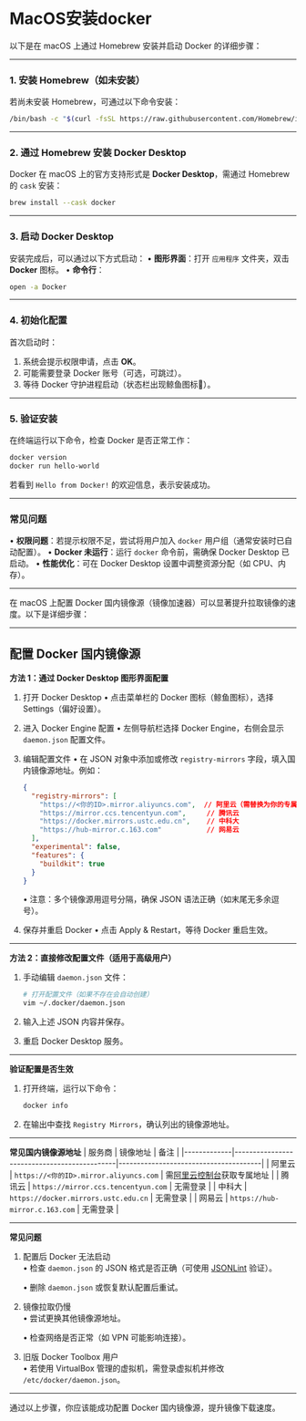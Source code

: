 # MacOS安装docker

以下是在 macOS 上通过 Homebrew 安装并启动 Docker 的详细步骤：

---

### **1. 安装 Homebrew（如未安装）**
若尚未安装 Homebrew，可通过以下命令安装：
```bash
/bin/bash -c "$(curl -fsSL https://raw.githubusercontent.com/Homebrew/install/HEAD/install.sh)"
```

---

### **2. 通过 Homebrew 安装 Docker Desktop**
Docker 在 macOS 上的官方支持形式是 **Docker Desktop**，需通过 Homebrew 的 `cask` 安装：
```bash
brew install --cask docker
```

---

### **3. 启动 Docker Desktop**
安装完成后，可以通过以下方式启动：
• **图形界面**：打开 `应用程序` 文件夹，双击 **Docker** 图标。
• **命令行**：
  ```bash
  open -a Docker
  ```

---

### **4. 初始化配置**
首次启动时：
1. 系统会提示权限申请，点击 **OK**。
2. 可能需要登录 Docker 账号（可选，可跳过）。
3. 等待 Docker 守护进程启动（状态栏出现鲸鱼图标🐳）。

---

### **5. 验证安装**
在终端运行以下命令，检查 Docker 是否正常工作：
```bash
docker version
docker run hello-world
```
若看到 `Hello from Docker!` 的欢迎信息，表示安装成功。

---

### **常见问题**
• **权限问题**：若提示权限不足，尝试将用户加入 `docker` 用户组（通常安装时已自动配置）。
• **Docker 未运行**：运行 `docker` 命令前，需确保 Docker Desktop 已启动。
• **性能优化**：可在 Docker Desktop 设置中调整资源分配（如 CPU、内存）。

---

在 macOS 上配置 Docker 国内镜像源（镜像加速器）可以显著提升拉取镜像的速度。以下是详细步骤：

---

## 配置 Docker 国内镜像源

**方法 1：通过 Docker Desktop 图形界面配置**
1. 打开 Docker Desktop
   • 点击菜单栏的 Docker 图标（鲸鱼图标），选择 Settings（偏好设置）。


2. 进入 Docker Engine 配置
   • 左侧导航栏选择 Docker Engine，右侧会显示 `daemon.json` 配置文件。


3. 编辑配置文件
   • 在 JSON 对象中添加或修改 `registry-mirrors` 字段，填入国内镜像源地址。例如：

     ```json
     {
       "registry-mirrors": [
         "https://<你的ID>.mirror.aliyuncs.com",  // 阿里云（需替换为你的专属地址）
         "https://mirror.ccs.tencentyun.com",     // 腾讯云
         "https://docker.mirrors.ustc.edu.cn",    // 中科大
         "https://hub-mirror.c.163.com"           // 网易云
       ],
       "experimental": false,
       "features": {
         "buildkit": true
       }
     }
     ```
   • 注意：多个镜像源用逗号分隔，确保 JSON 语法正确（如末尾无多余逗号）。


4. 保存并重启 Docker
   • 点击 Apply & Restart，等待 Docker 重启生效。


---

**方法 2：直接修改配置文件（适用于高级用户）**
1. 手动编辑 `daemon.json` 文件：
   ```bash
   # 打开配置文件（如果不存在会自动创建）
   vim ~/.docker/daemon.json
   ```
2. 输入上述 JSON 内容并保存。

3. 重启 Docker Desktop 服务。

---

**验证配置是否生效**
1. 打开终端，运行以下命令：
   ```bash
   docker info
   ```
2. 在输出中查找 `Registry Mirrors`，确认列出的镜像源地址。

---

**常见国内镜像源地址**
| 服务商      | 镜像地址                                      | 备注                                  |
|-------------|---------------------------------------------|---------------------------------------|
| 阿里云  | `https://<你的ID>.mirror.aliyuncs.com`      | 需[阿里云控制台](https://cr.console.aliyun.com)获取专属地址 |
| 腾讯云  | `https://mirror.ccs.tencentyun.com`         | 无需登录                              |
| 中科大  | `https://docker.mirrors.ustc.edu.cn`        | 无需登录                              |
| 网易云  | `https://hub-mirror.c.163.com`              | 无需登录                              |

---

**常见问题**
1. 配置后 Docker 无法启动  
   • 检查 `daemon.json` 的 JSON 格式是否正确（可使用 [JSONLint](https://jsonlint.com/) 验证）。

   • 删除 `daemon.json` 或恢复默认配置后重试。


2. 镜像拉取仍慢  
   • 尝试更换其他镜像源地址。

   • 检查网络是否正常（如 VPN 可能影响连接）。


3. 旧版 Docker Toolbox 用户  
   • 若使用 VirtualBox 管理的虚拟机，需登录虚拟机并修改 `/etc/docker/daemon.json`。


---

通过以上步骤，你应该能成功配置 Docker 国内镜像源，提升镜像下载速度。